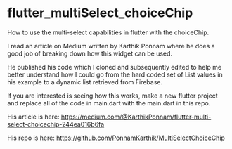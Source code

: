 # flutter_multiSelect_choiceChip
How to use the multi-select capabilities in flutter with the choiceChip.

I read an article on Medium written by Karthik Ponnam where he does a good job of breaking down how this widget can be used.

He published his code which I cloned and subsequently edited to help me better understand how I could go from the hard coded set of List values in his example to a dynamic list retrieved from Firebase.

If you are interested is seeing how this works, make a new flutter project and replace all of the code in main.dart with the main.dart in this repo.

His article is here: https://medium.com/@KarthikPonnam/flutter-multi-select-choicechip-244ea016b6fa

His repo is here: https://github.com/PonnamKarthik/MultiSelectChoiceChip
